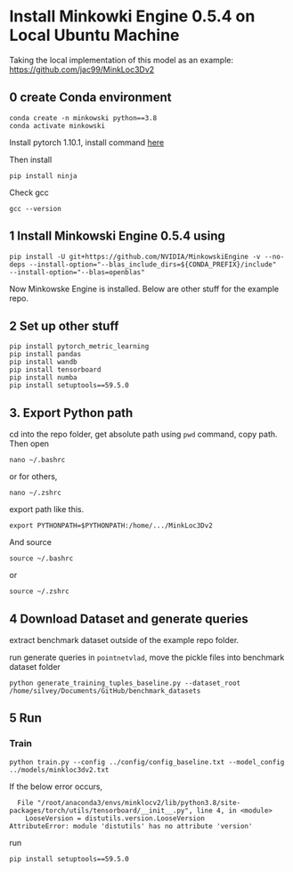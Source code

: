 # Install Minkowki Engine 0.5.4 on Local Ubuntu Machine

Taking the local implementation of this model as an example: https://github.com/jac99/MinkLoc3Dv2

## 0 create Conda environment

```
conda create -n minkowski python==3.8
conda activate minkowski
```

Install pytorch 1.10.1, install command [here](https://pytorch.org/get-started/previous-versions/)

Then install
```
pip install ninja
```
Check gcc
```
gcc --version
```

## 1 Install Minkowski Engine 0.5.4 using

```
pip install -U git+https://github.com/NVIDIA/MinkowskiEngine -v --no-deps --install-option="--blas_include_dirs=${CONDA_PREFIX}/include" 
--install-option="--blas=openblas"
```
Now Minkowske Engine is installed. Below are other stuff for the example repo.

## 2 Set up other stuff

```
pip install pytorch_metric_learning
pip install pandas
pip install wandb
pip install tensorboard
pip install numba
pip install setuptools==59.5.0
```

## 3. Export Python path

cd into the repo folder, get absolute path using `pwd` command, copy path. Then open

```
nano ~/.bashrc
```
or for others, 
```
nano ~/.zshrc
```
export path like this.
```
export PYTHONPATH=$PYTHONPATH:/home/.../MinkLoc3Dv2
```
And source
```
source ~/.bashrc
```
or 
```
source ~/.zshrc
```
## 4 Download Dataset and generate queries

extract benchmark dataset outside of the example repo folder.

run generate queries in `pointnetvlad`, move the pickle files into benchmark dataset folder

```
python generate_training_tuples_baseline.py --dataset_root /home/silvey/Documents/GitHub/benchmark_datasets
```

## 5 Run
### Train
```
python train.py --config ../config/config_baseline.txt --model_config ../models/minkloc3dv2.txt
```

If the below error occurs, 
```
  File "/root/anaconda3/envs/minklocv2/lib/python3.8/site-packages/torch/utils/tensorboard/__init__.py", line 4, in <module>
    LooseVersion = distutils.version.LooseVersion
AttributeError: module 'distutils' has no attribute 'version'
```
run
```
pip install setuptools==59.5.0
```




